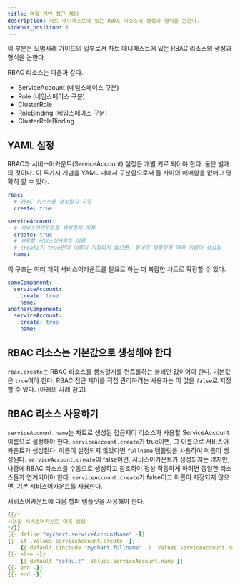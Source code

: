 ```yaml
---
title: 역할 기반 접근 제어
description: 차트 매니페스트에 있는 RBAC 리소스의 생성과 형식을 논한다.
sidebar_position: 8
---
```


이 부분은 모범사례 가이드의 일부로서 차트 매니페스트에 있는 RBAC 리소스의 생성과 형식을 논한다.

RBAC 리소스는 다음과 같다.

- ServiceAccount (네임스페이스 구분)
- Role (네임스페이스 구분)
- ClusterRole
- RoleBinding (네임스페이스 구분)
- ClusterRoleBinding

## YAML 설정

RBAC과 서비스어카운트(ServiceAccount) 설정은 개별 키로 되어야 한다.
둘은 별개의 것이다.
이 두가지 개념을 YAML 내에서 구분함으로써 둘 사이의 애매함을 없애고 명확히 할 수 있다.

```yaml
rbac:
  # RBAC 리소스를 생성할지 지정
  create: true

serviceAccount:
  # 서비스어카운트를 생성할지 지정
  create: true
  # 사용할 서비스어카운트 이름
  # create가 true인데 이름이 지정되지 않으면, 풀네임 템플릿에 따라 이름이 생성됨
  name:
```

이 구조는 여러 개의 서비스어카운트를 필요로 하는 더 복잡한 차트로 확장할 수 있다.

```yaml
someComponent:
  serviceAccount:
    create: true
    name:
anotherComponent:
  serviceAccount:
    create: true
    name:
```

## RBAC 리소스는 기본값으로 생성해야 한다

`rbac.create`는 RBAC 리소스를 생성할지를 컨트롤하는 불리언 값이어야 한다.
기본값은 `true`여야 한다.
RBAC 접근 제어를 직접 관리하려는 사용자는
이 값을 `false`로 지정할 수 있다. (아래의 사례 참고)

## RBAC 리소스 사용하기

`serviceAccount.name`는 차트로 생성된 접근제어 리소스가 사용할
ServiceAccount 이름으로 설정해야 한다.
`serviceAccount.create`가 true이면, 그 이름으로 서비스어카운트가 생성된다.
이름이 설정되지 않았다면 `fullname` 템플릿을 사용하여 이름이 생성된다.
`serviceAccount.create`이 false이면, 서비스어카운트가 생성되지는 않지만,
나중에 RBAC 리소스를 수동으로 생성하고 참조하여 정상 작동하게 하려면 동일한 리소스들과 연계되어야 한다.
`serviceAccount.create`가 false이고 이름이 지정되지 않으면, 기본 서비스어카운트를 사용한다.

서비스어카운트에 다음 헬퍼 템플릿을 사용해야 한다.

```yaml
{{/*
사용할 서비스어카운트 이름 생성
*/}}
{{- define "mychart.serviceAccountName" -}}
{{- if .Values.serviceAccount.create -}}
    {{ default (include "mychart.fullname" .) .Values.serviceAccount.name }}
{{- else -}}
    {{ default "default" .Values.serviceAccount.name }}
{{- end -}}
{{- end -}}
```
